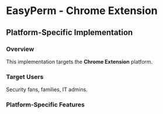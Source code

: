 # EasyPerm - Chrome Extension

## Platform-Specific Implementation

### Overview
This implementation targets the **Chrome Extension** platform.

### Target Users
Security fans, families, IT admins.

### Platform-Specific Features

